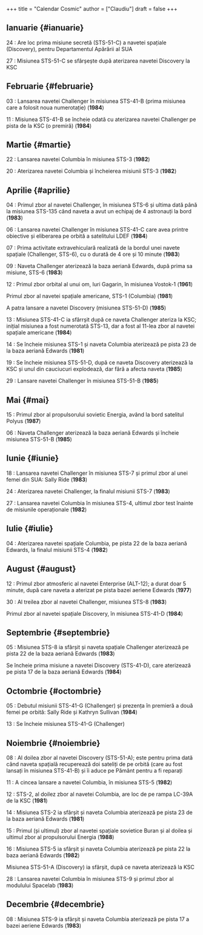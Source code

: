 +++
title = "Calendar Cosmic"
author = ["Claudiu"]
draft = false
+++

## Ianuarie {#ianuarie}

24
: Are loc prima misiune secretă (STS-51-C) a navetei spațiale (Discovery), pentru Departamentul Apărării al SUA

27
: Misiunea STS-51-C se sfârșește după aterizarea navetei Discovery la KSC


## Februarie {#februarie}

03
: Lansarea navetei Challenger în misiunea STS-41-B (prima misiunea care a folosit noua numerotație) (**1984**)

11
: Misiunea STS-41-B se încheie odată cu aterizarea navetei Challenger pe pista de la KSC (o premiră) (**1984**)


## Martie {#martie}

22
: Lansarea navetei Columbia în misiunea STS-3 (**1982**)

20
: Aterizarea navetei Columbia și încheierea misiunii STS-3 (**1982**)


## Aprilie {#aprilie}

04
: Primul zbor al navetei Challenger, în misiunea STS-6 și ultima dată până la misiunea STS-135 când naveta a avut un echipaj de 4 astronauți la bord (**1983**)

06
: Lansarea navetei Challenger în misiunea STS-41-C care avea printre obiective și eliberarea pe orbită a satelitului LDEF (**1984**)

07
: Prima activitate extravehiculară realizată de la bordul unei navete spațiale (Challenger, STS-6), cu o durată de 4 ore și 10 minute (**1983**)

09
: Naveta Challenger aterizează la baza aeriană Edwards, după prima sa misiune, STS-6 (**1983**)

12
: Primul zbor orbital al unui om, Iuri Gagarin, în misiunea Vostok-1 (**1961**)

Primul zbor al navetei spațiale americane, STS-1 (Columbia) (**1981**)

A patra lansare a navetei Discovery (misiunea STS-51-D) (**1985**)

13
: Misiunea STS-41-C ia sfârrșit după ce naveta Challenger ateriza la KSC; inițial misiunea a fost numerotată STS-13, dar a fost al 11-lea zbor al navetei spațiale americane (**1984**)

14
: Se încheie misiunea STS-1 și naveta Columbia aterizează pe pista 23 de la baza aeriană Edwards (**1981**)

19
: Se încheie misiunea STS-51-D, după ce naveta Discovery aterizează la KSC și unul din cauciucuri explodează, dar fără a afecta naveta (**1985**)

29
: Lansare navetei Challenger în misiunea STS-51-B (**1985**)


## Mai {#mai}

15
: Primul zbor al propulsorului sovietic Energia, având la bord satelitul Polyus (**1987**)

06
: Naveta Challenger aterizează la baza aeriană Edwards și încheie misiunea STS-51-B (**1985**)


## Iunie {#iunie}

18
: Lansarea navetei Challenger în misiunea STS-7 și primul zbor al unei femei din SUA: Sally Ride (**1983**)

24
: Aterizarea navetei Challenger, la finalul misiunii STS-7 (**1983**)

27
: Lansarea navetei Columbia în misiunea STS-4, ultimul zbor test înainte de misiunile operaționale (**1982**)


## Iulie {#iulie}

04
: Aterizarea navetei spațiale Columbia, pe pista 22 de la baza aeriană Edwards, la finalul misiunii STS-4 (**1982**)


## August {#august}

12
: Primul zbor atmosferic al navetei Enterprise (ALT-12); a durat doar 5 minute, după care naveta a aterizat pe pista bazei aeriene Edwards (**1977**)

30
: Al treilea zbor al navetei Challenger, misiunea STS-8 (**1983**)

Primul zbor al navetei spațiale Discovery, în misiunea STS-41-D (**1984**)


## Septembrie {#septembrie}

05
: Misiunea STS-8 ia sfârșit și naveta spațiale Challenger aterizează pe pista 22 de la baza aeriană Edwards (**1983**)

Se încheie prima misiune a navetei Discovery (STS-41-D), care aterizează pe pista 17 de la baza aeriană Edwards (**1984**)


## Octombrie {#octombrie}

05
: Debutul misiunii STS-41-G (Challenger) și prezența în premieră a două femei pe orbită: Sally Ride și Kathryn Sullivan (**1984**)

13
: Se încheie misiunea STS-41-G (Challenger)


## Noiembrie {#noiembrie}

08
: Al doilea zbor al navetei Discovery (STS-51-A); este pentru prima dată când naveta spațială recuperează doi sateliți de pe orbită (care au fost lansați în misiunea STS-41-B) și îi aduce pe Pământ pentru a fi reparați

11
: A cincea lansare a navetei Columbia, în misiunea STS-5 (**1982**)

12
: STS-2, al doilez zbor al navetei Columbia, are loc de pe rampa LC-39A de la KSC (**1981**)

14
: Misiunea STS-2 ia sfârșit și naveta Columbia aterizează pe pista 23 de la baza aeriană Edwards (**1981**)

15
: Primul (și ultimul) zbor al navetei spațiale sovietice Buran și al doilea și ultimul zbor al propulsorului Energia (**1988**)

16
: Misiunea STS-5 ia sfârșit și naveta Columbia aterizează pe pista 22 la baza aeriană Edwards (**1982**)

Misiunea STS-51-A (Discovery) ia sfârșit, după ce naveta aterizează la KSC

28
: Lansarea navetei Columbia în misiunea STS-9 și primul zbor al modulului Spacelab (**1983**)


## Decembrie {#decembrie}

08
: Misiunea STS-9 ia sfârșit și naveta Columbia aterizează pe pista 17 a bazei aeriene Edwards (**1983**)